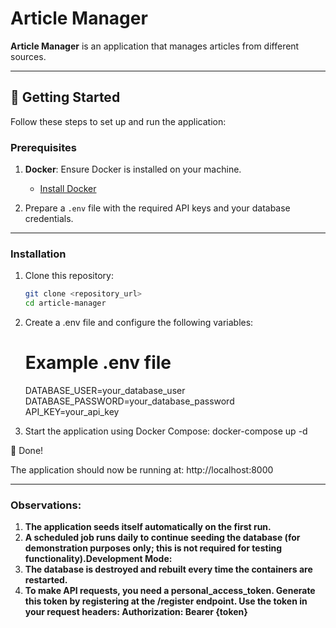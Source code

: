 # Article Manager

**Article Manager** is an application that manages articles from different sources.

---

## 🚀 Getting Started

Follow these steps to set up and run the application:

### Prerequisites

1. **Docker**: Ensure Docker is installed on your machine.  
   - [Install Docker](https://docs.docker.com/get-docker/)

2. Prepare a `.env` file with the required API keys and your database credentials.

---

### Installation

1. Clone this repository:
   ```bash
   git clone <repository_url>
   cd article-manager

2. Create a .env file and configure the following variables:
    # Example .env file
    DATABASE_USER=your_database_user
    DATABASE_PASSWORD=your_database_password
    API_KEY=your_api_key

3. Start the application using Docker Compose:
docker-compose up -d


🎉 Done!

The application should now be running at:
http://localhost:8000

---------------------------------------------------------


### Observations:
1. **The application seeds itself automatically on the first run.**
2. **A scheduled job runs daily to continue seeding the database (for demonstration purposes only; this is not required for testing functionality).Development Mode:**
3. **The database is destroyed and rebuilt every time the containers are restarted.**
4. **To make API requests, you need a personal_access_token. Generate this token by registering at the /register endpoint. Use the token in your request headers: Authorization: Bearer {token}**




